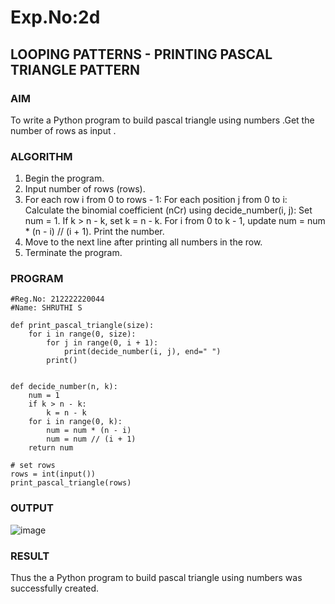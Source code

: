 # Exp.No:2d
## LOOPING PATTERNS - PRINTING PASCAL TRIANGLE PATTERN

### AIM  

To write a Python program to build pascal triangle using numbers .Get the number of rows as input .

### ALGORITHM

1. Begin the program.  
2. Input number of rows (rows).
3. For each row i from 0 to rows - 1:
   For each position j from 0 to i:
     Calculate the binomial coefficient (nCr) using decide_number(i, j):
       Set num = 1.
       If k > n - k, set k = n - k.
       For i from 0 to k - 1, update num = num * (n - i) // (i + 1).
       Print the number.
4. Move to the next line after printing all numbers in the row.
5. Terminate the program.

### PROGRAM
```
#Reg.No: 212222220044
#Name: SHRUTHI S

def print_pascal_triangle(size):
    for i in range(0, size):
        for j in range(0, i + 1):
            print(decide_number(i, j), end=" ")
        print()


def decide_number(n, k):
    num = 1
    if k > n - k:
        k = n - k
    for i in range(0, k):
        num = num * (n - i)
        num = num // (i + 1)
    return num

# set rows
rows = int(input())
print_pascal_triangle(rows)

```

### OUTPUT

![image](https://github.com/user-attachments/assets/a6c23aae-f81d-4a6e-9b90-d3033a31dff8)

### RESULT

Thus the a Python program to build pascal triangle using numbers was successfully created.
